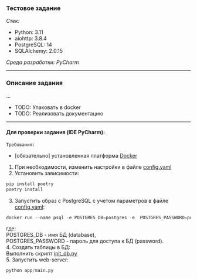 ### Тестовое задание

*Стек:*
* Python: 3.11
* aiohttp: 3.8.4
* PostgreSQL: 14
* SQLAlchemy: 2.0.15  

*Среда разработки: PyCharm*

---
### Описание задания
...
* TODO: Упаковать в docker
* TODO: Реализовать документацию

---
#### Для проверки задания (IDE PyCharm):  
`Требования:`  
* [обязательно] установленная платформа [Docker](https://docs.docker.com/get-docker/)

1. При необходимости, изменить настройки в файле [config.yaml](./config/config.yaml)
2. Установить зависимости:
```python
pip install poetry
poetry install
```
3. Запустить образ с PostgreSQL с учетом параметров в файле [config.yaml](./config/config.yaml):
```python
docker run --name psql -e POSTGRES_DB=postgres -e  POSTGRES_PASSWORD=postgres -p 5432:5432 -d postgres:14-alpine
```
где:  
POSTGRES_DB - имя БД (database),  
POSTGRES_PASSWORD - пароль для доступа к БД (password).  
4. Создать таблицы в БД:  
Выполнить скрипт [init_db.py](./app/dao/database/init_db.py)  
5. Запустить web-server:
```python
python app/main.py
```
